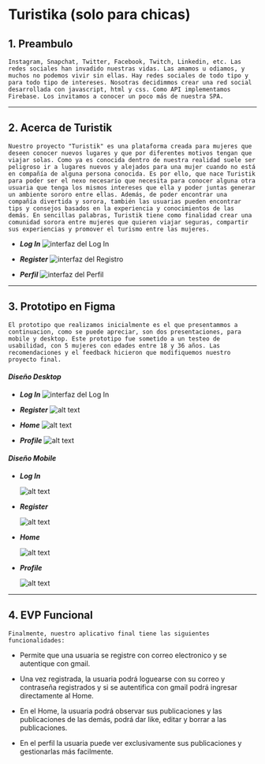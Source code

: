 # **Turistika** (solo para chicas)
## **1. Preambulo**
    Instagram, Snapchat, Twitter, Facebook, Twitch, Linkedin, etc. Las redes sociales han invadido nuestras vidas. Las amamos u odiamos, y muchos no podemos vivir sin ellas. Hay redes sociales de todo tipo y para todo tipo de intereses. Nosotras decidimmos crear una red social desarrollada con javascript, html y css. Como API implementamos Firebase. Los invitamos a conocer un poco más de nuestra SPA.
***

## **2. Acerca de Turistik**
    Nuestro proyecto "Turistik" es una plataforma creada para mujeres que deseen conocer nuevos lugares y que por diferentes motivos tengan que viajar solas. Como ya es conocida dentro de nuestra realidad suele ser peligroso ir a lugares nuevos y alejados para una mujer cuando no está en compañía de alguna persona conocida. Es por ello, que nace Turistik para poder ser el nexo necesario que necesita para conocer alguna otra usuaria que tenga los mismos intereses que ella y poder juntas generar un ambiente sororo entre ellas. Además, de poder encontrar una compañía divertida y sorora, también las usuarias pueden encontrar tips y consejos basados en la experiencia y conocimientos de las demás. En sencillas palabras, Turistik tiene como finalidad crear una comunidad sorora entre mujeres que quieren viajar seguras, compartir sus experiencias y promover el turismo entre las mujeres.

 * ***Log In***
![interfaz del Log In](../src/img/imgReadMe/logIn.jpeg)

* ***Register***
![interfaz del Registro](../src/img/imgReadMe/register.jpeg)

* ***Perfil***
![interfaz del Perfil](../src/img/imgReadMe/perfil.jpeg)

***

## **3. Prototipo en Figma**
    El prototipo que realizamos inicialmente es el que presentammos a continuacion, como se puede apreciar, son dos presentaciones, para mobile y desktop. Este prototipo fue sometido a un testeo de usabilidad, con 5 mujeres con edades entre 18 y 36 años. Las recomendaciones y el feedback hicieron que modifiquemos nuestro proyecto final. 

#### ***Diseño Desktop***
* ***Log In***
![interfaz del Log In](../src/img/imgReadMe/prototipoDesktopLogIn.png)

* ***Register***
![alt text](../src/img/imgReadMe/prototipoDesktopRegister.png)

* ***Home***
![alt text](../src/img/imgReadMe/prototipoDesktopHome.png)

* ***Profile***
![alt text](../src/img/imgReadMe/prototipoDesktopProfile.png)


#### ***Diseño Mobile***
* ***Log In***

    ![alt text](../src/img/imgReadMe/prototipoMobileLogIn.png)

* ***Register***

    ![alt text](../src/img/imgReadMe/prototipoMobileRegister.png)

* ***Home***

    ![alt text](../src/img/imgReadMe/prototipoMobileHome.png)

* ***Profile***

    ![alt text](../src/img/imgReadMe/prototipoMobilePerfil.png)

***
 
## **4. EVP Funcional**
    Finalmente, nuestro aplicativo final tiene las siguientes funcionalidades: 

 * Permite que una usuaria se registre con correo electronico y se autentique con gmail.

 * Una vez registrada, la usuaria podrá loguearse con su correo y contraseña registrados y si se autentifica con gmail podrá ingresar directamente al Home.

 * En el Home, la usuaria podrá observar sus publicaciones y las publicaciones de las demás, podrá dar like, editar y borrar a las publicaciones.

 * En el perfil la usuaria puede ver exclusivamente sus publicaciones y gestionarlas más facilmente.




